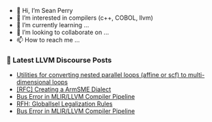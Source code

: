 - 👋 Hi, I’m Sean Perry
- 👀 I’m interested in compilers (c++, COBOL, llvm)
- 🌱 I’m currently learning ...
- 💞️ I’m looking to collaborate on ...
- 📫 How to reach me ...

<!---
s66perry/s66perry is a ✨ special ✨ repository because its `README.md` (this file) appears on your GitHub profile.
You can click the Preview link to take a look at your changes.
--->
### 📕 Latest LLVM Discourse Posts

<!-- DISCOURSE-LLVM:START -->
- [Utilities for converting nested parallel loops &lpar;affine or scf&rpar; to multi-dimensional loops](https://discourse.llvm.org/t/utilities-for-converting-nested-parallel-loops-affine-or-scf-to-multi-dimensional-loops/71091#post_5)
- [[RFC] Creating a ArmSME Dialect](https://discourse.llvm.org/t/rfc-creating-a-armsme-dialect/67208?page=4#post_74)
- [Bus Error in MLIR/LLVM Compiler Pipeline](https://discourse.llvm.org/t/bus-error-in-mlir-llvm-compiler-pipeline/71099#post_4)
- [RFH: GlobalIsel Legalization Rules](https://discourse.llvm.org/t/rfh-globalisel-legalization-rules/71098#post_11)
- [Bus Error in MLIR/LLVM Compiler Pipeline](https://discourse.llvm.org/t/bus-error-in-mlir-llvm-compiler-pipeline/71099#post_3)
<!-- DISCOURSE-LLVM:END -->

